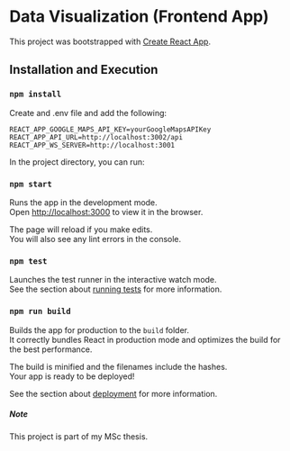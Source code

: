 # Data Visualization (Frontend App)

This project was bootstrapped with [Create React App](https://github.com/facebook/create-react-app).

## Installation and Execution

### `npm install`

Create and .env file and add the following:
```
REACT_APP_GOOGLE_MAPS_API_KEY=yourGoogleMapsAPIKey
REACT_APP_API_URL=http://localhost:3002/api
REACT_APP_WS_SERVER=http://localhost:3001
```

In the project directory, you can run:

### `npm start`

Runs the app in the development mode.\
Open [http://localhost:3000](http://localhost:3000) to view it in the browser.

The page will reload if you make edits.\
You will also see any lint errors in the console.

### `npm test`

Launches the test runner in the interactive watch mode.\
See the section about [running tests](https://facebook.github.io/create-react-app/docs/running-tests) for more information.

### `npm run build`

Builds the app for production to the `build` folder.\
It correctly bundles React in production mode and optimizes the build for the best performance.

The build is minified and the filenames include the hashes.\
Your app is ready to be deployed!

See the section about [deployment](https://facebook.github.io/create-react-app/docs/deployment) for more information.

##### Note
This project is part of my MSc thesis.